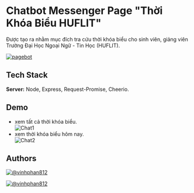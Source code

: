 # Chatbot Messenger Page "Thời Khóa Biểu HUFLIT"

Được tạo ra nhằm mục đích tra cứu thời khóa biểu cho sinh viên, giảng viên Trường Đại Học Ngoại Ngữ - Tin Học (HUFLIT).

[![pagebot](https://img.shields.io/badge/Th%E1%BB%9Di%20Kh%C3%B3a%20Bi%E1%BB%83u-000?style=for-the-badge&logo=ChatBot&logoColor=white)](https://www.facebook.com/Schedule.Huflit/)

## Tech Stack

**Server:** Node, Express, Request-Promise, Cheerio.

## Demo

-    xem tất cả thời khóa biểu. <br/>
     ![Chat1](https://scontent-xsp1-3.xx.fbcdn.net/v/t1.6435-9/164147433_106422318209728_763187258992207304_n.png?_nc_cat=107&ccb=1-3&_nc_sid=730e14&_nc_ohc=jC2Hwkl8rbMAX-Ua9Gd&_nc_ht=scontent-xsp1-3.xx&oh=531783ed071d98fb9789911011c2ed72&oe=60EE7B38)
-    xem thời khóa biểu hôm nay. <br/>
     ![Chat2](https://scontent-xsp1-2.xx.fbcdn.net/v/t1.6435-9/164199294_106422304876396_3088832773289909815_n.png?_nc_cat=102&ccb=1-3&_nc_sid=730e14&_nc_ohc=VyGi-ASDYZIAX_7m7Vv&_nc_ht=scontent-xsp1-2.xx&oh=4d33ff102a945c734a62a9bca952bfde&oe=60EE3F47)

## Authors

[![@vinhphan812](https://img.shields.io/badge/facebook-Vinh%20Phan-555?logo=facebook&style=for-the-badge&labelColor=1877F2&logoColor=fff)](https://www.facebook.com/vinhphan812/)

[![@vinhphan812](https://img.shields.io/badge/gmail-vinhphan812@gmail.com-555?logo=gmail&style=for-the-badge&labelColor=EA4335&logoColor=fff)](mailto:vinhphan812@gmail.com?subject=Contact%20Work)
